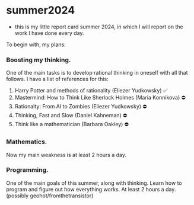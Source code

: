 # summer2024 
- this is my little report card summer 2024, in which I will report on the work I have done every day. 

To begin with, my plans:

### Boosting my thinking.
   One of the main tasks is to develop rational thinking in oneself with all that follows. I have a list of references for this:   
   1. Harry Potter and methods of rationality (Eliezer Yudkowsky)      ✅ 
   2. Mastermind: How to Think Like Sherlock Holmes (Maria Konnikova)  ⛔ 
   3. Rationalty: From AI to Zombies (Eliezer Yudkowsky)               ⛔ 
   4. Thinking, Fast and Slow (Daniel Kahneman)                        ⛔ 
   5. Think like a mathematician (Barbara Oakley)                      ⛔
    
### Mathematics.
   Now my main weakness is at least 2 hours a day.

### Programming.
   One of the main goals of this summer, along with thinking. Learn how to program and figure out how everything works. At least 2 hours a day. 
   (possibly geohot/fromthetransistor)
